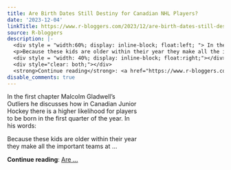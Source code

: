 ```yaml
---
title: Are Birth Dates Still Destiny for Canadian NHL Players?
date: '2023-12-04'
linkTitle: https://www.r-bloggers.com/2023/12/are-birth-dates-still-destiny-for-canadian-nhl-players/
source: R-bloggers
description: |-
  <div style = "width:60%; display: inline-block; float:left; "> In the first chapter Malcolm Gladwell’s Outliers he discusses how in Canadian Junior Hockey there is a higher likelihood for players to be born in the first quarter of the year. In his words:</p>
  <p>Because these kids are older within their year they make all the important teams at ...</p></div>
  <div style = "width: 40%; display: inline-block; float:right;"></div>
  <div style="clear: both;"></div>
  <strong>Continue reading</strong>: <a href="https://www.r-bloggers.com/2023/12/are-birth-dates-still-destiny-for-canadian-nhl-players/">Are  ...
disable_comments: true
---
```

<div style = "width:60%; display: inline-block; float:left; "> In the first chapter Malcolm Gladwell’s Outliers he discusses how in Canadian Junior Hockey there is a higher likelihood for players to be born in the first quarter of the year. In his words:</p>
<p>Because these kids are older within their year they make all the important teams at ...</p></div>
<div style = "width: 40%; display: inline-block; float:right;"></div>
<div style="clear: both;"></div>
<strong>Continue reading</strong>: <a href="https://www.r-bloggers.com/2023/12/are-birth-dates-still-destiny-for-canadian-nhl-players/">Are  ...